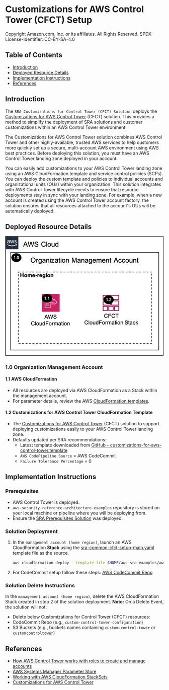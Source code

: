 # Customizations for AWS Control Tower (CFCT) Setup<!-- omit in toc -->

Copyright Amazon.com, Inc. or its affiliates. All Rights Reserved. SPDX-License-Identifier: CC-BY-SA-4.0

## Table of Contents<!-- omit in toc -->

- [Introduction](#introduction)
- [Deployed Resource Details](#deployed-resource-details)
- [Implementation Instructions](#implementation-instructions)
- [References](#references)

## Introduction

The `SRA Customizations for Control Tower (CFCT) Solution` deploys the [Customizations for AWS Control Tower](https://aws.amazon.com/solutions/implementations/customizations-for-aws-control-tower/) (CFCT) solution. This provides a method to simplify
the deployment of SRA solutions and customer customizations within an AWS Control Tower environment.

The Customizations for AWS Control Tower solution combines AWS Control Tower and other highly-available, trusted AWS services to help customers more quickly set up a secure, multi-account AWS environment using AWS best practices. Before deploying
this solution, you must have an AWS Control Tower landing zone deployed in your account.

You can easily add customizations to your AWS Control Tower landing zone using an AWS CloudFormation template and service control policies (SCPs). You can deploy the custom template and policies to individual accounts and organizational units (OUs)
within your organization. This solution integrates with AWS Control Tower lifecycle events to ensure that resource deployments stay in sync with your landing zone. For example, when a new account is created using the AWS Control Tower account
factory, the solution ensures that all resources attached to the account's OUs will be automatically deployed.

## Deployed Resource Details

![Architecture](./documentation/common-cfct-setup.png)

### 1.0 Organization Management Account<!-- omit in toc -->

#### 1.1 AWS CloudFormation<!-- omit in toc -->

- All resources are deployed via AWS CloudFormation as a Stack within the management account.
- For parameter details, review the AWS [CloudFormation templates](templates/).

#### 1.2 Customizations for AWS Control Tower CloudFormation Template<!-- omit in toc -->

- The [Customizations for AWS Control Tower](https://aws.amazon.com/solutions/implementations/customizations-for-aws-control-tower/) (CFCT) solution to support deploying customizations easily to your AWS Control Tower landing zone.
- Defaults updated per SRA recommendations:
  - Latest template downloaded from [GitHub - customizations-for-aws-control-tower.template](https://github.com/aws-solutions/aws-control-tower-customizations/blob/main/customizations-for-aws-control-tower.template)
  - `AWS CodePipeline Source` = AWS CodeCommit
  - `Failure Tolerance Percentage` = 0

## Implementation Instructions

### Prerequisites<!-- omit in toc -->

- AWS Control Tower is deployed.
- `aws-security-reference-architecture-examples` repository is stored on your local machine or pipeline where you will be deploying from.
- Ensure the [SRA Prerequisites Solution](../common_prerequisites/) was deployed.

### Solution Deployment<!-- omit in toc -->

1. In the `management account (home region)`, launch an AWS CloudFormation **Stack** using the [sra-common-cfct-setup-main.yaml](templates/sra-common-cfct-setup-main.yaml) template file as the source.

   ```bash
   aws cloudformation deploy --template-file $HOME/aws-sra-examples/aws_sra_examples/solutions/common/common_cfct_setup/templates/sra-common-cfct-setup-main.yaml --stack-name sra-common-cfct-setup-main --capabilities CAPABILITY_NAMED_IAM
   ```

2. For CodeCommit setup follow these steps: [AWS CodeCommit Repo](../../../docs/CFCT-DEPLOYMENT-INSTRUCTIONS.md#aws-codecommit-repo)

### Solution Delete Instructions<!-- omit in toc -->

In the `management account (home region)`, delete the AWS CloudFormation Stack created in step 2 of the solution deployment. **Note:** On a Delete Event, the solution will not:

- Delete below Customizations for Control Tower (CFCT) resources:
- CodeCommit Repo (e.g., `custom-control-tower-configuration`)
- S3 Buckets (e.g., buckets names containing `custom-control-tower` or `customcontroltower`)

## References

- [How AWS Control Tower works with roles to create and manage accounts](https://docs.aws.amazon.com/controltower/latest/userguide/roles-how.html)
- [AWS Systems Manager Parameter Store](https://docs.aws.amazon.com/systems-manager/latest/userguide/systems-manager-parameter-store.html)
- [Working with AWS CloudFormation StackSets](https://docs.aws.amazon.com/AWSCloudFormation/latest/UserGuide/what-is-cfnstacksets.html)
- [Customizations for AWS Control Tower](https://aws.amazon.com/solutions/implementations/customizations-for-aws-control-tower/)
